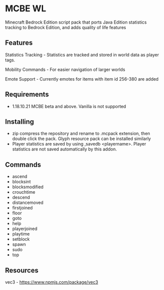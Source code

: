 # MCBE WL
 Minecraft Bedrock Edition script pack that ports Java Edition statistics tracking to Bedrock Edition, and adds quality of life features
## Features
Statistics Tracking - Statistics are tracked and stored in world data as player tags.

Mobility Commands - For easier navigation of larger worlds

Emote Support - Currently emotes for items with item id 256-380 are added
## Requirements
- 1.18.10.21 MCBE beta and above. Vanilla is not supported
## Installing
- zip compress the repository and rename to .mcpack extension, then double click the pack. Glyph resource pack can be installed similarly
- Player statistics are saved by  using ,savedb \<playername>. Player statistics are not saved automatically by this addon.
## Commands
- ascend
- blocksint
- blocksmodified
- crouchtime
- descend
- distancemoved
- firstjoined
- floor
- goto
- help
- playerjoined
- playtime
- setblock
- spawn
- sudo
- top
## Resources
vec3 - https://www.npmjs.com/package/vec3
